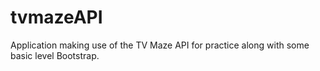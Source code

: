 # tvmazeAPI
Application making use of the TV Maze API for practice along with some basic level Bootstrap.
